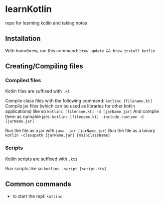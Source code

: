 # learnKotlin
repo for learning kotlin and taking notes

## Installation
With homebrew, run this command: `brew update && brew install kotlin`

## Creating/Compiling files
### Compiled files
Kotlin files are suffixed with `.kt`

Compile class files with the following command: `kotlinc [filename.kt]`
Compile jar files (which can be used as libraries for other kotlin applications) like so `kotlinc [filename.kt] -d [jarName.jar]`
And compile them as runnable jars: `kotlinc [filename.kt] -include-runtime -d [jarName.jar]`

Run the file as a jar with `java -jar [jarName.jar]`
Run the file as a binary `kotlin -classpath [jarName.jar] [mainClassName]`

### Scripts
Kotlin scripts are suffixed with `.kts`

Run scripts like so `kotlinc -script [script.kts]`

## Common commands
 - to start the repl: `kotlinc`
